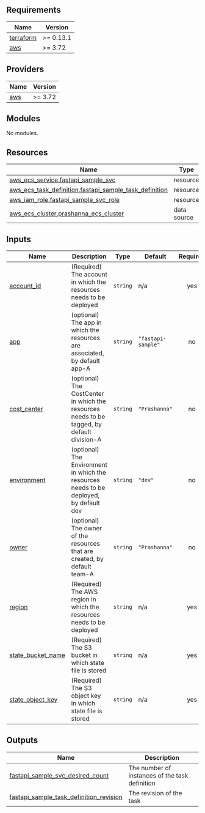 <!-- BEGIN_TF_DOCS -->
## Requirements

| Name | Version |
|------|---------|
| <a name="requirement_terraform"></a> [terraform](#requirement\_terraform) | >= 0.13.1 |
| <a name="requirement_aws"></a> [aws](#requirement\_aws) | >= 3.72 |

## Providers

| Name | Version |
|------|---------|
| <a name="provider_aws"></a> [aws](#provider\_aws) | >= 3.72 |

## Modules

No modules.

## Resources

| Name | Type |
|------|------|
| [aws_ecs_service.fastapi_sample_svc](https://registry.terraform.io/providers/hashicorp/aws/latest/docs/resources/ecs_service) | resource |
| [aws_ecs_task_definition.fastapi_sample_task_definition](https://registry.terraform.io/providers/hashicorp/aws/latest/docs/resources/ecs_task_definition) | resource |
| [aws_iam_role.fastapi_sample_svc_role](https://registry.terraform.io/providers/hashicorp/aws/latest/docs/resources/iam_role) | resource |
| [aws_ecs_cluster.prashanna_ecs_cluster](https://registry.terraform.io/providers/hashicorp/aws/latest/docs/data-sources/ecs_cluster) | data source |

## Inputs

| Name | Description | Type | Default | Required |
|------|-------------|------|---------|:--------:|
| <a name="input_account_id"></a> [account\_id](#input\_account\_id) | (Required) The account in which the resources needs to be deployed | `string` | n/a | yes |
| <a name="input_app"></a> [app](#input\_app) | (optional) The app in which the resources are associated, by default app-A | `string` | `"fastapi-sample"` | no |
| <a name="input_cost_center"></a> [cost\_center](#input\_cost\_center) | (optional) The CostCenter in which the resources needs to be tagged, by default division-A | `string` | `"Prashanna"` | no |
| <a name="input_environment"></a> [environment](#input\_environment) | (optional) The Environment in which the resources needs to be deployed, by default dev | `string` | `"dev"` | no |
| <a name="input_owner"></a> [owner](#input\_owner) | (optional) The owner of the resources that are created, by default team-A | `string` | `"Prashanna"` | no |
| <a name="input_region"></a> [region](#input\_region) | (Required) The AWS region in which the resources needs to be deployed | `string` | n/a | yes |
| <a name="input_state_bucket_name"></a> [state\_bucket\_name](#input\_state\_bucket\_name) | (Required) The S3 bucket in which state file is stored | `string` | n/a | yes |
| <a name="input_state_object_key"></a> [state\_object\_key](#input\_state\_object\_key) | (Required) The S3 object key in which state file is stored | `string` | n/a | yes |

## Outputs

| Name | Description |
|------|-------------|
| <a name="output_fastapi_sample_svc_desired_count"></a> [fastapi\_sample\_svc\_desired\_count](#output\_fastapi\_sample\_svc\_desired\_count) | The number of instances of the task definition |
| <a name="output_fastapi_sample_task_definition_revision"></a> [fastapi\_sample\_task\_definition\_revision](#output\_fastapi\_sample\_task\_definition\_revision) | The revision of the task |
<!-- END_TF_DOCS -->